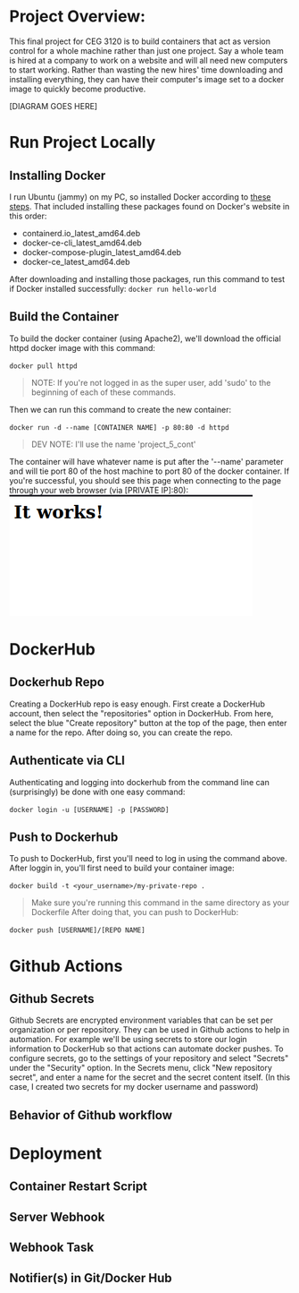 # Project Overview:
This final project for CEG 3120 is to build containers that act as version control for a whole machine rather than just one project. Say a whole team is hired at a company to work on a website and will all need new computers to start working. Rather than wasting the new hires' time downloading and installing everything, they can have their computer's image set to a docker image to quickly become productive.

[DIAGRAM GOES HERE]

# Run Project Locally
## Installing Docker
I run Ubuntu (jammy) on my PC, so installed Docker according to [these steps](https://docs.docker.com/engine/install/ubuntu/). That included installing these packages found on Docker's website in this order:
- containerd.io_latest_amd64.deb
- docker-ce-cli_latest_amd64.deb
- docker-compose-plugin_latest_amd64.deb
- docker-ce_latest_amd64.deb

After downloading and installing those packages, run this command to test if Docker installed successfully:
`docker run hello-world`

## Build the Container
To build the docker container (using Apache2), we'll download the official httpd docker image with this command:

`docker pull httpd`
> NOTE: If you're not logged in as the super user, add 'sudo' to the beginning of each of these commands.

Then we can run this command to create the new container:

`docker run -d --name [CONTAINER NAME] -p 80:80 -d httpd`
> DEV NOTE: I'll use the name 'project_5_cont'

The container will have whatever name is put after the '--name' parameter and will tie port 80 of the host machine to port 80 of the docker container.
If you're successful, you should see this page when connecting to the page through your web browser (via [PRIVATE IP]:80):
![It Works Page](doc_images/ItWorks.png)

# DockerHub
## Dockerhub Repo
Creating a DockerHub repo is easy enough. First create a DockerHub account, then select the "repositories" option in DockerHub. From here, select the blue "Create repository" button at the top of the page, then enter a name for the repo. After doing so, you can create the repo.
## Authenticate via CLI
Authenticating and logging into dockerhub from the command line can (surprisingly) be done with one easy command:

`docker login -u [USERNAME] -p [PASSWORD]`
## Push to Dockerhub
To push to DockerHub, first you'll need to log in using the command above. After loggin in, you'll first need to build your container image:

`docker build -t <your_username>/my-private-repo .`
> Make sure you're running this command in the same directory as your Dockerfile
After doing that, you can push to DockerHub:

`docker push [USERNAME]/[REPO NAME]`

# Github Actions
## Github Secrets
Github Secrets are encrypted environment variables that can be set per organization or per repository. They can be used in Github actions to help in automation. For example we'll be using secrets to store our login information to DockerHub so that actions can automate docker pushes.
To configure secrets, go to the settings of your repository and select "Secrets" under the "Security" option.
In the Secrets menu, click "New repository secret", and enter a name for the secret and the secret content itself. (In this case, I created two secrets for my docker username and password)
## Behavior of Github workflow

# Deployment
## Container Restart Script
## Server Webhook
## Webhook Task
## Notifier(s) in Git/Docker Hub